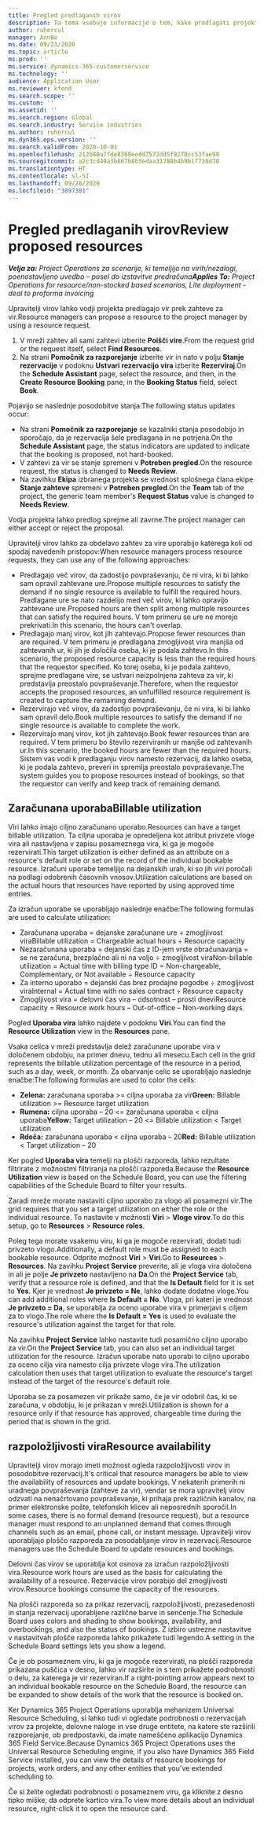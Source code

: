 ```yaml
---
title: Pregled predlaganih virov
description: Ta tema vsebuje informacije o tem, kako predlagati projektne vire.
author: ruhercul
manager: AnnBe
ms.date: 09/23/2020
ms.topic: article
ms.prod: ''
ms.service: dynamics-365-customerservice
ms.technology: ''
audience: Application User
ms.reviewer: kfend
ms.search.scope: ''
ms.custom: ''
ms.assetid: ''
ms.search.region: Global
ms.search.industry: Service industries
ms.author: ruhercul
ms.dyn365.ops.version: ''
ms.search.validFrom: 2020-10-01
ms.openlocfilehash: 212b80a7fde8368eedd7572dd5f9278cc53fae98
ms.sourcegitcommit: a2c3cd49a3b667b8b5edaa31788b4b9b1f728d78
ms.translationtype: HT
ms.contentlocale: sl-SI
ms.lasthandoff: 09/28/2020
ms.locfileid: "3897381"
---
```

# <a name="review-proposed-resources"></a><span data-ttu-id="a7d47-103">Pregled predlaganih virov</span><span class="sxs-lookup"><span data-stu-id="a7d47-103">Review proposed resources</span></span>

<span data-ttu-id="a7d47-104">_**Velja za:** Project Operations za scenarije, ki temeljijo na virih/nezalogi, poenostavljeno uvedbo – posel do izstavitve predračuna_</span><span class="sxs-lookup"><span data-stu-id="a7d47-104">_**Applies To:** Project Operations for resource/non-stocked based scenarios, Lite deployment - deal to proforma invoicing_</span></span>

<span data-ttu-id="a7d47-105">Upravitelji virov lahko vodji projekta predlagajo vir prek zahteve za vir.</span><span class="sxs-lookup"><span data-stu-id="a7d47-105">Resource managers can propose a resource to the project manager by using a resource request.</span></span>

1. <span data-ttu-id="a7d47-106">V mreži zahtev ali sami zahtevi izberite **Poišči vire**.</span><span class="sxs-lookup"><span data-stu-id="a7d47-106">From the request grid or the request itself, select **Find Resources**.</span></span>
2. <span data-ttu-id="a7d47-107">Na strani **Pomočnik za razporejanje** izberite vir in nato v polju **Stanje rezervacije** v podoknu **Ustvari rezervacijo vira** izberite **Rezerviraj**.</span><span class="sxs-lookup"><span data-stu-id="a7d47-107">On the **Schedule Assistant** page, select the resource, and then, in the **Create Resource Booking** pane, in the **Booking Status** field, select **Book**.</span></span>

<span data-ttu-id="a7d47-108">Pojavijo se naslednje posodobitve stanja:</span><span class="sxs-lookup"><span data-stu-id="a7d47-108">The following status updates occur:</span></span>

- <span data-ttu-id="a7d47-109">Na strani **Pomočnik za razporejanje** se kazalniki stanja posodobijo in sporočajo, da je rezervacija šele predlagana in ne potrjena.</span><span class="sxs-lookup"><span data-stu-id="a7d47-109">On the **Schedule Assistant** page, the status indicators are updated to indicate that the booking is proposed, not hard-booked.</span></span>
- <span data-ttu-id="a7d47-110">V zahtevi za vir se stanje spremeni v **Potreben pregled**.</span><span class="sxs-lookup"><span data-stu-id="a7d47-110">On the resource request, the status is changed to **Needs Review**.</span></span>
- <span data-ttu-id="a7d47-111">Na zavihku **Ekipa** izbranega projekta se vrednost splošnega člana ekipe **Stanje zahteve** spremeni v **Potreben pregled**.</span><span class="sxs-lookup"><span data-stu-id="a7d47-111">On the **Team** tab of the project, the generic team member's **Request Status** value is changed to **Needs Review**.</span></span>

<span data-ttu-id="a7d47-112">Vodja projekta lahko predlog sprejme ali zavrne.</span><span class="sxs-lookup"><span data-stu-id="a7d47-112">The project manager can either accept or reject the proposal.</span></span>

<span data-ttu-id="a7d47-113">Upravitelji virov lahko za obdelavo zahtev za vire uporabijo katerega koli od spodaj navedenih pristopov:</span><span class="sxs-lookup"><span data-stu-id="a7d47-113">When resource managers process resource requests, they can use any of the following approaches:</span></span>

- <span data-ttu-id="a7d47-114">Predlagajo več virov, da zadostijo povpraševanju, če ni vira, ki bi lahko sam opravil zahtevane ure.</span><span class="sxs-lookup"><span data-stu-id="a7d47-114">Propose multiple resources to satisfy the demand if no single resource is available to fulfill the required hours.</span></span> <span data-ttu-id="a7d47-115">Predlagane ure se nato razdelijo med več virov, ki lahko opravijo zahtevane ure.</span><span class="sxs-lookup"><span data-stu-id="a7d47-115">Proposed hours are then split among multiple resources that can satisfy the required hours.</span></span> <span data-ttu-id="a7d47-116">V tem primeru se ure ne morejo prekrivati.</span><span class="sxs-lookup"><span data-stu-id="a7d47-116">In this scenario, the hours can't overlap.</span></span>
- <span data-ttu-id="a7d47-117">Predlagajo manj virov, kot jih zahtevajo.</span><span class="sxs-lookup"><span data-stu-id="a7d47-117">Propose fewer resources than are required.</span></span> <span data-ttu-id="a7d47-118">V tem primeru je predlagana zmogljivost vira manjša od zahtevanih ur, ki jih je določila oseba, ki je podala zahtevo.</span><span class="sxs-lookup"><span data-stu-id="a7d47-118">In this scenario, the proposed resource capacity is less than the required hours that the requestor specified.</span></span> <span data-ttu-id="a7d47-119">Ko torej oseba, ki je podala zahtevo, sprejme predlagane vire, se ustvari neizpolnjena zahteva za vir, ki predstavlja preostalo povpraševanje.</span><span class="sxs-lookup"><span data-stu-id="a7d47-119">Therefore, when the requestor accepts the proposed resources, an unfulfilled resource requirement is created to capture the remaining demand.</span></span>
- <span data-ttu-id="a7d47-120">Rezervirajo več virov, da zadostijo povpraševanju, če ni vira, ki bi lahko sam opravil delo.</span><span class="sxs-lookup"><span data-stu-id="a7d47-120">Book multiple resources to satisfy the demand if no single resource is available to complete the work.</span></span>
- <span data-ttu-id="a7d47-121">Rezervirajo manj virov, kot jih zahtevajo.</span><span class="sxs-lookup"><span data-stu-id="a7d47-121">Book fewer resources than are required.</span></span> <span data-ttu-id="a7d47-122">V tem primeru bo število rezerviranih ur manjše od zahtevanih ur.</span><span class="sxs-lookup"><span data-stu-id="a7d47-122">In this scenario, the booked hours are fewer than the required hours.</span></span> <span data-ttu-id="a7d47-123">Sistem vas vodi k predlaganju virov namesto rezervacij, da lahko oseba, ki je podala zahtevo, preveri in spremlja preostalo povpraševanje.</span><span class="sxs-lookup"><span data-stu-id="a7d47-123">The system guides you to propose resources instead of bookings, so that the requestor can verify and keep track of remaining demand.</span></span>

## <a name="billable-utilization"></a><span data-ttu-id="a7d47-124">Zaračunana uporaba</span><span class="sxs-lookup"><span data-stu-id="a7d47-124">Billable utilization</span></span>

<span data-ttu-id="a7d47-125">Viri lahko imajo ciljno zaračunano uporabo.</span><span class="sxs-lookup"><span data-stu-id="a7d47-125">Resources can have a target billable utilization.</span></span> <span data-ttu-id="a7d47-126">Ta ciljna uporaba je opredeljena kot atribut privzete vloge vira ali nastavljena v zapisu posameznega vira, ki ga je mogoče rezervirati.</span><span class="sxs-lookup"><span data-stu-id="a7d47-126">This target utilization is either defined as an attribute on a resource's default role or set on the record of the individual bookable resource.</span></span> <span data-ttu-id="a7d47-127">Izračuni uporabe temeljijo na dejanskih urah, ki so jih viri poročali na podlagi odobrenih časovnih vnosov.</span><span class="sxs-lookup"><span data-stu-id="a7d47-127">Utilization calculations are based on the actual hours that resources have reported by using approved time entries.</span></span>

<span data-ttu-id="a7d47-128">Za izračun uporabe se uporabljajo naslednje enačbe:</span><span class="sxs-lookup"><span data-stu-id="a7d47-128">The following formulas are used to calculate utilization:</span></span>

- <span data-ttu-id="a7d47-129">Zaračunana uporaba = dejanske zaračunane ure ÷ zmogljivost vira</span><span class="sxs-lookup"><span data-stu-id="a7d47-129">Billable utilization = Chargeable actual hours ÷ Resource capacity</span></span>
- <span data-ttu-id="a7d47-130">Nezaračunana uporaba = dejanski čas z ID-jem vrste obračunavanja = se ne zaračuna, brezplačno ali ni na voljo ÷ zmogljivost vira</span><span class="sxs-lookup"><span data-stu-id="a7d47-130">Non-billable utilization = Actual time with billing type ID = Non-chargeable, Complementary, or Not available ÷ Resource capacity</span></span>
- <span data-ttu-id="a7d47-131">Za interno uporabo = dejanski čas brez prodajne pogodbe ÷ zmogljivost vira</span><span class="sxs-lookup"><span data-stu-id="a7d47-131">Internal = Actual time with no sales contract ÷ Resource capacity</span></span>
- <span data-ttu-id="a7d47-132">Zmogljivost vira = delovni čas vira – odsotnost – prosti dnevi</span><span class="sxs-lookup"><span data-stu-id="a7d47-132">Resource capacity = Resource work hours – Out-of-office – Non-working days</span></span>

<span data-ttu-id="a7d47-133">Pogled **Uporaba vira** lahko najdete v podoknu **Viri**.</span><span class="sxs-lookup"><span data-stu-id="a7d47-133">You can find the **Resource Utilization** view in the **Resources** pane.</span></span>

<span data-ttu-id="a7d47-134">Vsaka celica v mreži predstavlja delež zaračunane uporabe vira v določenem obdobju, na primer dnevu, tednu ali mesecu.</span><span class="sxs-lookup"><span data-stu-id="a7d47-134">Each cell in the grid represents the billable utilization percentage of the resource in a period, such as a day, week, or month.</span></span> <span data-ttu-id="a7d47-135">Za obarvanje celic se uporabljajo naslednje enačbe:</span><span class="sxs-lookup"><span data-stu-id="a7d47-135">The following formulas are used to color the cells:</span></span>

- <span data-ttu-id="a7d47-136">**Zelena:** zaračunana uporaba \>= ciljna uporaba za vir</span><span class="sxs-lookup"><span data-stu-id="a7d47-136">**Green:** Billable utilization \>= Resource target utilization</span></span>
- <span data-ttu-id="a7d47-137">**Rumena:** ciljna uporaba – 20 \<= zaračunana uporaba \< ciljna uporaba</span><span class="sxs-lookup"><span data-stu-id="a7d47-137">**Yellow:** Target utilization – 20 \<= Billable utilization \< Target utilization</span></span>
- <span data-ttu-id="a7d47-138">**Rdeča:** zaračunana uporaba \< ciljna uporaba – 20</span><span class="sxs-lookup"><span data-stu-id="a7d47-138">**Red:** Billable utilization \< Target utilization – 20</span></span>

<span data-ttu-id="a7d47-139">Ker pogled **Uporaba vira** temelji na plošči razporeda, lahko rezultate filtrirate z možnostmi filtriranja na plošči razporeda.</span><span class="sxs-lookup"><span data-stu-id="a7d47-139">Because the **Resource Utilization** view is based on the Schedule Board, you can use the filtering capabilities of the Schedule Board to filter your results.</span></span>

<span data-ttu-id="a7d47-140">Zaradi mreže morate nastaviti ciljno uporabo za vlogo ali posamezni vir.</span><span class="sxs-lookup"><span data-stu-id="a7d47-140">The grid requires that you set a target utilization on either the role or the individual resource.</span></span> <span data-ttu-id="a7d47-141">To nastavite v možnosti **Viri** \> **Vloge virov**.</span><span class="sxs-lookup"><span data-stu-id="a7d47-141">To do this setup, go to **Resources** \> **Resource roles**.</span></span>

<span data-ttu-id="a7d47-142">Poleg tega morate vsakemu viru, ki ga je mogoče rezervirati, dodati tudi privzeto vlogo.</span><span class="sxs-lookup"><span data-stu-id="a7d47-142">Additionally, a default role must be assigned to each bookable resource.</span></span> <span data-ttu-id="a7d47-143">Odprite možnost **Viri** \> **Viri**.</span><span class="sxs-lookup"><span data-stu-id="a7d47-143">Go to **Resources** \> **Resources**.</span></span> <span data-ttu-id="a7d47-144">Na zavihku **Project Service** preverite, ali je vloga vira določena in ali je polje **Je privzeto** nastavljeno na **Da**.</span><span class="sxs-lookup"><span data-stu-id="a7d47-144">On the **Project Service** tab, verify that a resource role is defined, and that the **Is Default** field for it is set to **Yes**.</span></span> <span data-ttu-id="a7d47-145">Kjer je vrednost **Je privzeto = Ne**, lahko dodate dodatne vloge.</span><span class="sxs-lookup"><span data-stu-id="a7d47-145">You can add additional roles where **Is Default = No**.</span></span> <span data-ttu-id="a7d47-146">Vloga, pri kateri je vrednost **Je privzeto = Da**, se uporablja za oceno uporabe vira v primerjavi s ciljem za to vlogo.</span><span class="sxs-lookup"><span data-stu-id="a7d47-146">The role where the **Is Default = Yes** is used to evaluate the resource's utilization against the target for that role.</span></span>

<span data-ttu-id="a7d47-147">Na zavihku **Project Service** lahko nastavite tudi posamično ciljno uporabo za vir.</span><span class="sxs-lookup"><span data-stu-id="a7d47-147">On the **Project Service** tab, you can also set an individual target utilization for the resource.</span></span> <span data-ttu-id="a7d47-148">Izračun uporabe nato uporabi to ciljno uporabo za oceno cilja vira namesto cilja privzete vloge vira.</span><span class="sxs-lookup"><span data-stu-id="a7d47-148">The utilization calculation then uses that target utilization to evaluate the resource's target instead of the target of the resource's default role.</span></span>

<span data-ttu-id="a7d47-149">Uporaba se za posamezen vir prikaže samo, če je vir odobril čas, ki se zaračuna, v obdobju, ki je prikazan v mreži.</span><span class="sxs-lookup"><span data-stu-id="a7d47-149">Utilization is shown for a resource only if that resource has approved, chargeable time during the period that is shown in the grid.</span></span>

## <a name="resource-availability"></a><span data-ttu-id="a7d47-150">razpoložljivosti vira</span><span class="sxs-lookup"><span data-stu-id="a7d47-150">Resource availability</span></span>

<span data-ttu-id="a7d47-151">Upravitelji virov morajo imeti možnost ogleda razpoložljivosti virov in posodobitve rezervacij.</span><span class="sxs-lookup"><span data-stu-id="a7d47-151">It's critical that resource managers be able to view the availability of resources and update bookings.</span></span> <span data-ttu-id="a7d47-152">V nekaterih primerih ni uradnega povpraševanja (zahteve za vir), vendar se mora upravitelj virov odzvati na nenačrtovano povpraševanje, ki prihaja prek različnih kanalov, na primer elektronske pošte, telefonskih klicev ali neposrednih sporočil.</span><span class="sxs-lookup"><span data-stu-id="a7d47-152">In some cases, there is no formal demand (resource request), but a resource manager must respond to an unplanned demand that comes through channels such as an email, phone call, or instant message.</span></span> <span data-ttu-id="a7d47-153">Upravitelji virov uporabljajo ploščo razporeda za posodabljanje virov in rezervacij.</span><span class="sxs-lookup"><span data-stu-id="a7d47-153">Resource managers use the Schedule Board to update resources and bookings.</span></span>

<span data-ttu-id="a7d47-154">Delovni čas virov se uporablja kot osnova za izračun razpoložljivosti vira.</span><span class="sxs-lookup"><span data-stu-id="a7d47-154">Resource work hours are used as the basis for calculating the availability of a resource.</span></span> <span data-ttu-id="a7d47-155">Rezervacije virov porabijo del zmogljivosti virov.</span><span class="sxs-lookup"><span data-stu-id="a7d47-155">Resource bookings consume the capacity of the resources.</span></span>

<span data-ttu-id="a7d47-156">Na plošči razporeda so za prikaz rezervacij, razpoložljivosti, prezasedenosti in stanja rezervacij uporabljene različne barve in senčenje.</span><span class="sxs-lookup"><span data-stu-id="a7d47-156">The Schedule Board uses colors and shading to show bookings, availability, and overbookings, and also the status of bookings.</span></span> <span data-ttu-id="a7d47-157">Z izbiro ustrezne nastavitve v nastavitvah plošče razporeda lahko prikažete tudi legendo.</span><span class="sxs-lookup"><span data-stu-id="a7d47-157">A setting in the Schedule Board settings lets you show a legend.</span></span>

<span data-ttu-id="a7d47-158">Če je ob posameznem viru, ki ga je mogoče rezervirati, na plošči razporeda prikazana puščica v desno, lahko vir razširite in s tem prikažete podrobnosti o delu, za katerega je vir rezerviran.</span><span class="sxs-lookup"><span data-stu-id="a7d47-158">If a right-pointing arrow appears next to an individual bookable resource on the Schedule Board, the resource can be expanded to show details of the work that the resource is booked on.</span></span>

<span data-ttu-id="a7d47-159">Ker Dynamics 365 Project Operations uporablja mehanizem Universal Resource Scheduling, si lahko tudi vi ogledate podrobnosti o rezervacijah virov za projekte, delovne naloge in vse druge entitete, na katere ste razširili razporejanje, ob predpostavki, da imate nameščeno aplikacijo Dynamics 365 Field Service.</span><span class="sxs-lookup"><span data-stu-id="a7d47-159">Because Dynamics 365 Project Operations uses the Universal Resource Scheduling engine, if you also have Dynamics 365 Field Service installed, you can view the details of resource bookings for projects, work orders, and any other entities that you've extended scheduling to.</span></span>

<span data-ttu-id="a7d47-160">Če si želite ogledati podrobnosti o posameznem viru, ga kliknite z desno tipko miške, da odprete kartico vira.</span><span class="sxs-lookup"><span data-stu-id="a7d47-160">To view more details about an individual resource, right-click it to open the resource card.</span></span>

